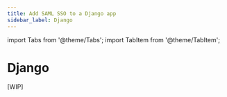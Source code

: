 ```yaml
---
title: Add SAML SSO to a Django app
sidebar_label: Django
---
```


import Tabs from '@theme/Tabs';
import TabItem from '@theme/TabItem';

# Django

[WIP]
